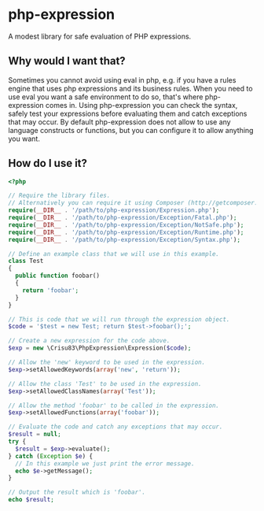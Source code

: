 php-expression
==============

A modest library for safe evaluation of PHP expressions.

## Why would I want that?

Sometimes you cannot avoid using eval in php, e.g. if you have a rules engine that uses php expressions and its business rules. When you need to use eval you want a safe environment to do so, that's where php-expression comes in. Using php-expression you can check the syntax, safely test your expressions before evaluating them and catch exceptions that may occur. By default php-expression does not allow to use any language constructs or functions, but you can configure it to allow anything you want.

## How do I use it?

```php
<?php

// Require the library files.
// Alternatively you can require it using Composer (http://getcomposer.org/).
require(__DIR__ . '/path/to/php-expression/Expression.php');
require(__DIR__ . '/path/to/php-expression/Exception/Fatal.php');
require(__DIR__ . '/path/to/php-expression/Exception/NotSafe.php');
require(__DIR__ . '/path/to/php-expression/Exception/Runtime.php');
require(__DIR__ . '/path/to/php-expression/Exception/Syntax.php');

// Define an example class that we will use in this example.
class Test
{
  public function foobar()
  {
    return 'foobar';
  }
}

// This is code that we will run through the expression object.
$code = '$test = new Test; return $test->foobar();';

// Create a new expression for the code above.
$exp = new \Crisu83\PhpExpression\Expression($code);

// Allow the 'new' keyword to be used in the expression.
$exp->setAllowedKeywords(array('new', 'return'));

// Allow the class 'Test' to be used in the expression.
$exp->setAllowedClassNames(array('Test'));

// Allow the method 'foobar' to be called in the expression.
$exp->setAllowedFunctions(array('foobar'));

// Evaluate the code and catch any exceptions that may occur.
$result = null;
try {
  $result = $exp->evaluate();
} catch (Exception $e) {
  // In this example we just print the error message.
  echo $e->getMessage();
}

// Output the result which is 'foobar'.
echo $result;
```
